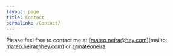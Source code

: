 ```yaml
---
layout: page
title: Contact
permalink: /Contact/
---
```


Please feel free to contact me at [mateo.neira@hey.com](mailto: mateo.neira@hey.com)  or [@mateoneira](https://twitter.com/mateoneira).

